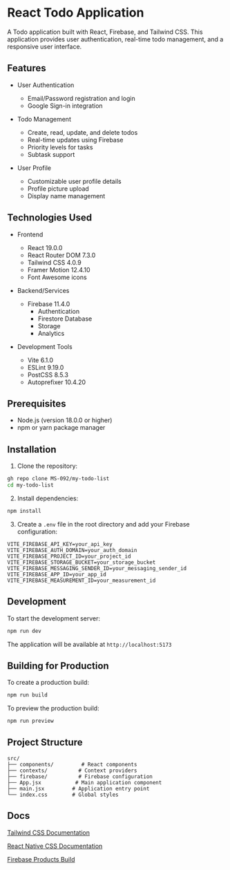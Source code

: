 # React Todo Application

A Todo application built with React, Firebase, and Tailwind CSS. This application provides user authentication, real-time todo management, and a responsive user interface.

## Features

- User Authentication
  - Email/Password registration and login
  - Google Sign-in integration
  
- Todo Management
  - Create, read, update, and delete todos
  - Real-time updates using Firebase
  - Priority levels for tasks
  - Subtask support
  
- User Profile
  - Customizable user profile details
  - Profile picture upload
  - Display name management

## Technologies Used

- Frontend
  - React 19.0.0
  - React Router DOM 7.3.0
  - Tailwind CSS 4.0.9
  - Framer Motion 12.4.10
  - Font Awesome icons

- Backend/Services
  - Firebase 11.4.0
    - Authentication
    - Firestore Database
    - Storage
    - Analytics
  
- Development Tools
  - Vite 6.1.0
  - ESLint 9.19.0
  - PostCSS 8.5.3
  - Autoprefixer 10.4.20

## Prerequisites

- Node.js (version 18.0.0 or higher)
- npm or yarn package manager

## Installation

1. Clone the repository:
```bash
gh repo clone MS-092/my-todo-list
cd my-todo-list
```

2. Install dependencies:
```bash
npm install
```

3. Create a `.env` file in the root directory and add your Firebase configuration:
```env
VITE_FIREBASE_API_KEY=your_api_key
VITE_FIREBASE_AUTH_DOMAIN=your_auth_domain
VITE_FIREBASE_PROJECT_ID=your_project_id
VITE_FIREBASE_STORAGE_BUCKET=your_storage_bucket
VITE_FIREBASE_MESSAGING_SENDER_ID=your_messaging_sender_id
VITE_FIREBASE_APP_ID=your_app_id
VITE_FIREBASE_MEASUREMENT_ID=your_measurement_id
```

## Development

To start the development server:

```bash
npm run dev
```

The application will be available at `http://localhost:5173`

## Building for Production

To create a production build:

```bash
npm run build
```

To preview the production build:

```bash
npm run preview
```

## Project Structure

```
src/
├── components/         # React components
├── contexts/          # Context providers
├── firebase/          # Firebase configuration
├── App.jsx           # Main application component
├── main.jsx         # Application entry point
└── index.css        # Global styles
```

## Docs

[Tailwind CSS Documentation](https://v2.tailwindcss.com/docs)

[React Native CSS Documentation](https://react.dev/learn)

[Firebase Products Build](https://firebase.google.com/products-build)